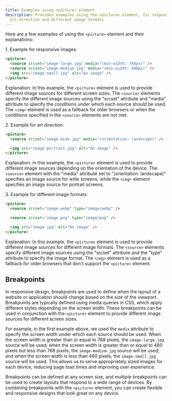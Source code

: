 ```yaml
---
title: Examples using <picture> element
description: Provides examples using the <picture> element, for responsive images,
  art direction and different image formats
---
```


Here are a few examples of using the `<picture>` element and their explanations:

1\. Example for responsive images:

```html
<picture>
  <source srcset="image-large.jpg" media="(min-width: 768px)" />
  <source srcset="image-medium.jpg" media="(min-width: 480px)" />
  <img src="image-small.jpg" alt="An image" />
</picture>
```

Explanation: In this example, the `<picture>` element is used to provide different image sources for different screen sizes. The `<source>` elements specify the different image sources using the "srcset" attribute and "media" attribute to specify the conditions under which each source should be used. The `<img>` element is used as a fallback for older browsers or when the conditions specified in the `<source>` elements are not met.

2\. Example for art direction:

```html
<picture>
  <source srcset="image-wide.jpg" media="(orientation: landscape)" />

  <img src="image-portrait.jpg" alt="An image" />
</picture>
```

Explanation: In this example, the `<picture>` element is used to provide different image sources depending on the orientation of the device. The `<source>` element with the "media" attribute set to "(orientation: landscape)" specifies an image source for wide screens, while the `<img>` element specifies an image source for portrait screens.

3\. Example for different image formats:

```html
<picture>
  <source srcset="image.webp" type="image/webp" />

  <source srcset="image.png" type="image/png" />

  <img src="image.jpg" alt="An image" />
</picture>
```

Explanation: In this example, the `<picture>` element is used to provide different image sources for different image formats. The `<source>` elements specify different image sources using the "srcset" attribute and the "type" attribute to specify the image format. The `<img>` element is used as a fallback for older browsers that don't support the `<picture>` element.

## Breakpoints

In responsive design, breakpoints are used to define when the layout of a website or application should change based on the size of the viewport. Breakpoints are typically defined using media queries in CSS, which apply different styles depending on the screen width. These breakpoints can be used in conjunction with the `<picture>` element to provide different image sources for different screen sizes.

For example, in the first example above, we used the `media` attribute to specify the screen width under which each source should be used. When the screen width is greater than or equal to 768 pixels, the `image-large.jpg` source will be used; when the screen width is greater than or equal to 480 pixels but less than 768 pixels, the `image-medium.jpg` source will be used; and when the screen width is less than 480 pixels, the `image-small.jpg` source will be used. This allows us to serve appropriately sized images for each device, reducing page load times and improving user experience.

Breakpoints can be defined at any screen size, and multiple breakpoints can be used to create layouts that respond to a wide range of devices. By combining breakpoints with the `<picture>` element, you can create flexible and responsive designs that look great on any device.